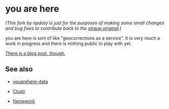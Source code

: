 you are here
==

*(This fork by npdoty is just for the purposes of making some small changes and bug fixes to contribute back to the [straup original](https://github.com/straup/youarehere).)*

you are here is sort of like "geocorrections as a service". It is very much a work in progress and there is nothing public to play with yet. 

[There is a blog post, though.](http://www.aaronland.info/weblog/2013/02/03/reality/#youarehere)

See also
--

* [youarehere-data](https://github.com/straup/youarehere-data)

* [Clustr](https://github.com/straup/Clustr)

* [flamework](https://github.com/exflickr/flamework)
